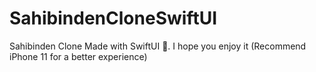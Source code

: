 # SahibindenCloneSwiftUI
Sahibinden Clone Made with SwiftUI 🤘. I hope you enjoy it (Recommend iPhone 11 for a better experience)
